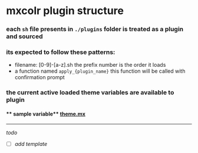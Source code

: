 # mxcolr plugin structure

### each `sh` file presents in `./plugins` folder is treated as a plugin and sourced
### its expected to follow these patterns:
* filename: [0-9]-[a-z].sh
  the prefix number is the order it loads
* a function named `apply_{plugin_name}`
  this function will be called with confirmation prompt

### the current active loaded theme variables are available to plugin
#### ** sample variable** [theme.mx](../data/sample_theme.mx)

*** 

_todo_
- [ ] _add template_

